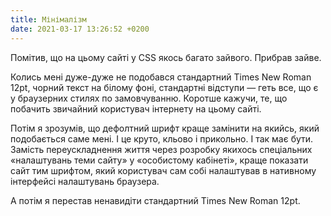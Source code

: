 ```yaml
---
title: Мінімалізм
date: 2021-03-17 13:26:52 +0200
---
```


Помітив, що на цьому сайті у CSS якось багато зайвого. Прибрав зайве.

Колись мені дуже-дуже не подобався стандартний Times New Roman 12pt, чорний текст на білому фоні, стандартні відступи — геть все, що є у браузерних стилях по замовчуванню. Коротше кажучи, те, що побачить звичайний користувач інтернету на цьому сайті.

Потім я зрозумів, що дефолтний шрифт краще замінити на якийсь, який подобається саме мені. І це круто, кльово і прикольно. І так має бути. Замість переускладнення життя через розробку якихось спеціальних «налаштувань теми сайту» у «особистому кабінеті», краще показати сайт тим шрифтом, який користувач сам собі налаштував в нативному інтерфейсі налаштувань браузера.

А потім я перестав ненавидіти стандартний Times New Roman 12pt.
